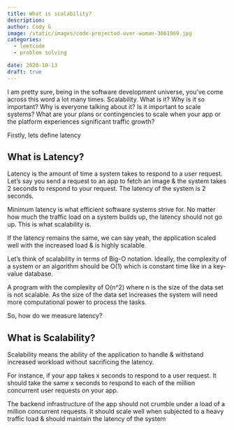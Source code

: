 ```yaml
---
title: What is scalability?
description:
author: Cody G
image: /static/images/code-projected-over-woman-3861969.jpg
categories:
  - leetcode
  - problem solving

date: 2020-10-13
draft: true
---
```


I am pretty sure, being in the software development universe, you’ve come across this word a lot many times. Scalability. What is it? Why is it so important? Why is everyone talking about it? Is it important to scale systems? What are your plans or contingencies to scale when your app or the platform experiences significant traffic growth?

Firstly, lets define latency

## What is Latency?

Latency is the amount of time a system takes to respond to a user request. Let’s say you send a request to an app to fetch an image & the system takes 2 seconds to respond to your request. The latency of the system is 2 seconds.

Minimum latency is what efficient software systems strive for. No matter how much the traffic load on a system builds up, the latency should not go up. This is what scalability is.

If the latency remains the same, we can say yeah, the application scaled well with the increased load & is highly scalable.

Let’s think of scalability in terms of Big-O notation. Ideally, the complexity of a system or an algorithm should be O(1) which is constant time like in a key-value database.

A program with the complexity of O(n^2) where n is the size of the data set is not scalable. As the size of the data set increases the system will need more computational power to process the tasks.

So, how do we measure latency?

## What is Scalability?

Scalability means the ability of the application to handle & withstand increased workload without sacrificing the latency.

For instance, if your app takes x seconds to respond to a user request. It should take the same x seconds to respond to each of the million concurrent user requests on your app.

The backend infrastructure of the app should not crumble under a load of a million concurrent requests. It should scale well when subjected to a heavy traffic load & should maintain the latency of the system
